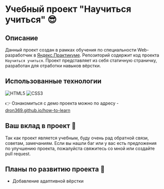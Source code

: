 # Учебный проект "Научиться учиться" 😎

## Описание
Данный проект создан в рамках обучения по специальности Web-разработчик в [Яндекс.Практикуме](https://praktikum.yandex.ru/).
Репозиторий содержит код проекта `Научиться учиться`.
Проект представляет из себя статичную страничку, разработан для отработки навыков вёрстки.


## Использованные технологии
![HTML5](https://img.shields.io/badge/-HTML5-0c0520?style=for-the-badge&logo=HTML5)
![CSS3](https://img.shields.io/badge/-CSS3-0c0520?style=for-the-badge&logo=CSS3)

👉 Ознакомиться с демо проекта можно по адресу - [dron369.github.io/how-to-learn](https://dron369.github.io/how-to-learn/)

## Ваш вклад в проект 🙏
Так как проект является учебным, буду очень рад обратной связи, советам, замечаниям.
Если вы нашли баг или у вас есть предложения по улучшению проекта, пожалуйста свяжитесь со мной или создайте pull request.

## Планы по развитию проекта 🤟
 - Добавление адаптивной вёрстки

